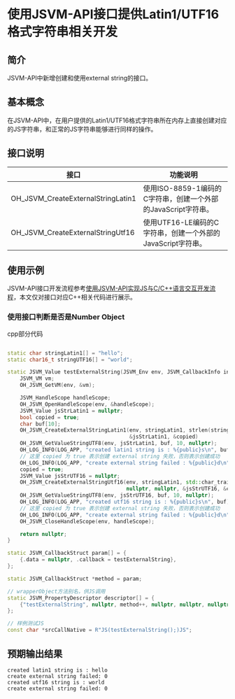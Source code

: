 # 使用JSVM-API接口提供Latin1/UTF16格式字符串相关开发

## 简介

JSVM-API中新增创建和使用external string的接口。

## 基本概念

在JSVM-API中，在用户提供的Latin1/UTF16格式字符串所在内存上直接创建对应的JS字符串，和正常的JS字符串能够进行同样的操作。

## 接口说明

| 接口                                   | 功能说明                       |
|----------------------------------------|--------------------------------|
| OH_JSVM_CreateExternalStringLatin1     | 使用ISO-8859-1编码的C字符串，创建一个外部的JavaScript字符串。  |
| OH_JSVM_CreateExternalStringUtf16      | 使用UTF16-LE编码的C字符串，创建一个外部的JavaScript字符串。  |

## 使用示例

JSVM-API接口开发流程参考[使用JSVM-API实现JS与C/C++语言交互开发流程](use-jsvm-process.md)，本文仅对接口对应C++相关代码进行展示。

### 使用接口判断是否是Number Object

cpp部分代码

```cpp

static char stringLatin1[] = "hello";
static char16_t stringUTF16[] = "world";

static JSVM_Value testExternalString(JSVM_Env env, JSVM_CallbackInfo info) {
    JSVM_VM vm;
    OH_JSVM_GetVM(env, &vm);

    JSVM_HandleScope handleScope;
    OH_JSVM_OpenHandleScope(env, &handleScope);
    JSVM_Value jsStrLatin1 = nullptr;
    bool copied = true;
    char buf[10];
    OH_JSVM_CreateExternalStringLatin1(env, stringLatin1, strlen(stringLatin1), nullptr, nullptr,
                                       &jsStrLatin1, &copied)
    OH_JSVM_GetValueStringUTF8(env, jsStrLatin1, buf, 10, nullptr);
    OH_LOG_INFO(LOG_APP, "created latin1 string is : %{public}s\n", buf);
    // 这里 copied 为 true 表示创建 external string 失败，否则表示创建成功
    OH_LOG_INFO(LOG_APP, "create external string failed : %{public}d\n", copied);
    copied = true;
    JSVM_Value jsStrUTF16 = nullptr;
    OH_JSVM_CreateExternalStringUtf16(env, stringLatin1, std::char_traits<char16_t>::length(stringUTF16),
                                      nullptr, nullptr, &jsStrUTF16, &copied)
    OH_JSVM_GetValueStringUTF8(env, jsStrUTF16, buf, 10, nullptr);
    OH_LOG_INFO(LOG_APP, "created utf16 string is : %{public}s\n", buf);
    // 这里 copied 为 true 表示创建 external string 失败，否则表示创建成功
    OH_LOG_INFO(LOG_APP, "create external string failed : %{public}d\n", copied);
    OH_JSVM_CloseHandleScope(env, handleScope);

    return nullptr;
}

static JSVM_CallbackStruct param[] = {
    {.data = nullptr, .callback = testExternalString},
};

static JSVM_CallbackStruct *method = param;

// wrapperObject方法别名，供JS调用
static JSVM_PropertyDescriptor descriptor[] = {
    {"testExternalString", nullptr, method++, nullptr, nullptr, nullptr, JSVM_DEFAULT},
};

// 样例测试JS
const char *srcCallNative = R"JS(testExternalString();)JS";

```

## 预期输出结果
```
created latin1 string is : hello
create external string failed: 0
created utf16 string is : world
create external string failed: 0
```
